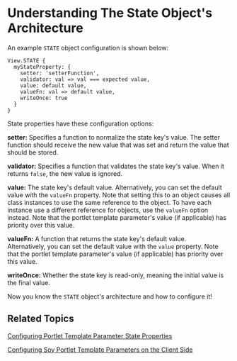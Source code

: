 # Understanding The State Object's Architecture [](id=understanding-the-state-object-architecture)

An example `STATE` object configuration is shown below:

    View.STATE {
      myStateProperty: {
        setter: 'setterFunction',
        validator: val => val === expected value,
        value: default value,
        valueFn: val => default value,
        writeOnce: true
      }
    }
    
State properties have these configuration options:

**setter:** Specifies a function to normalize the state key's value. The setter 
function should receive the new value that was set and return the value that 
should be stored.

**validator:** Specifies a function that validates the state key's value. When 
it returns `false`, the new value is ignored.

**value:** The state key's default value. Alternatively, you can set the default 
value with the `valueFn` property. Note that setting this to an object causes 
all class instances to use the same reference to the object. To have each 
instance use a different reference for objects, use the `valueFn` option instead. 
Note that the portlet template parameter's value (if applicable) has 
priority over this value.

**valueFn:** A function that returns the state key's default value.  
Alternatively, you can set the default value with the `value` property. Note 
that the portlet template parameter's value (if applicable) has priority 
over this value.

**writeOnce:** Whether the state key is read-only, meaning the initial value is 
the final value.

Now you know the `STATE` object's architecture and how to configure it!

## Related Topics [](id=related-topics)

[Configuring Portlet Template Parameter State Properties](/develop/tutorials/-/knowledge_base/7-0/configuring-portlet-template-parameter-state-properties)

[Configuring Soy Portlet Template Parameters on the Client Side](/develop/tutorials/-/knowledge_base/7-0/configuring-soy-portlet-template-parameters-on-the-client-side)